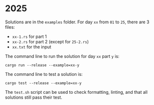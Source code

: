 # 2025

Solutions are in the `examples` folder. For day `xx` from `01` to `25`, there
are 3 files:
- `xx-1.rs` for part 1
- `xx-2.rs` for part 2 (except for `25-2.rs`)
- `xx.txt` for the input

The command line to run the solution for day `xx` part `y` is:

```shell
cargo run --release --example=xx-y
```

The command line to test a solution is:

```shell
cargo test --release --example=xx-y
```

The `test.sh` script can be used to check formatting, linting, and that all
solutions still pass their test.
